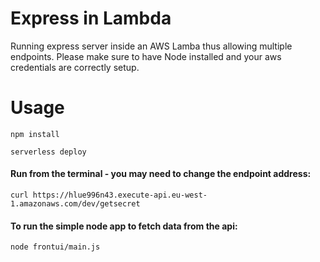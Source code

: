# Express in Lambda
Running express server inside an AWS Lamba thus allowing multiple endpoints.
Please make sure to have Node installed and your aws credentials are correctly setup.

# Usage
```npm install```

```serverless deploy```

#### Run from the terminal - you may need to change the endpoint address:
```curl https://hlue996n43.execute-api.eu-west-1.amazonaws.com/dev/getsecret```

#### To run the simple node app to fetch data from the api:
```node frontui/main.js```
